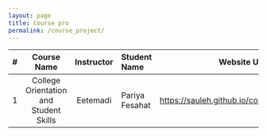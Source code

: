 ```yaml
---
layout: page
title: Course pro
permalink: /course_project/
---
```


| # |       Course Name                      |   Instructor    | Student Name    | Website URL          |
|---|:--------------------------------------:|:---------------:|:----------------|---------------------:|
| 1 | College Orientation and Student Skills |     Eetemadi    |   Pariya Fesahat| https://sauleh.github.io/co98 |
